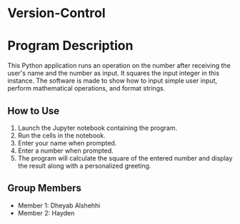 # Version-Control

# Program Description

This Python application runs an operation on the number after receiving the user's name and the number as input. It squares the input integer in this instance. The software is made to show how to input simple user input, perform mathematical operations, and format strings.

## How to Use

1. Launch the Jupyter notebook containing the program.
2. Run the cells in the notebook.
3. Enter your name when prompted.
4. Enter a number when prompted.
5. The program will calculate the square of the entered number and display the result along with a personalized greeting.

## Group Members

- Member 1: Dheyab Alshehhi
- Member 2: Hayden
